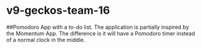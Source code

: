 # v9-geckos-team-16
##Pomodoro App with a to-do list.
The application is partially inspired by the Momentum App. The difference is it will have a Pomodoro timer instead of a normal clock in the middle.
